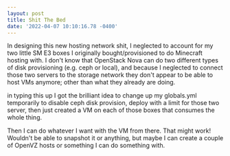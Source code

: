 ```yaml
--- 
layout: post 
title: Shit The Bed 
date: '2022-04-07 10:10:16.78 -0400' 
--- 
```

In designing this new hosting network shit, I neglected to account for my two little SM E3 boxes I originally 
bought/provisioned to do Minecraft hosting with. I don't know that OpenStack Nova can do two different types of 
disk provisioning (e.g. ceph or local), and because I neglected to connect those two servers to the storage 
network they don't appear to be able to host VMs anymore; other than what they already are doing.

in typing this up I got the brilliant idea to change up my globals.yml temporarily to disable ceph disk 
provision, deploy with a limit for those two server, then just created a VM on each of those boxes that consumes 
the whole thing. 

Then I can do whatever I want with the VM from there. That might work! Wouldn't be able to snapshot it or 
anything, but maybe I can create a couple of OpenVZ hosts or something I can do something with.
